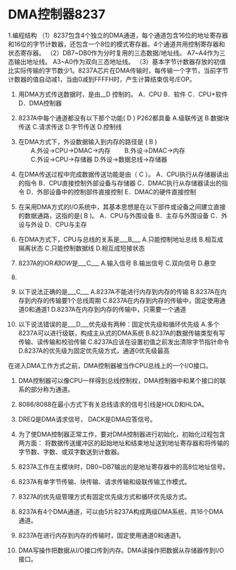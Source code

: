 # DMA控制器8237

1.编程结构
 （1）8237包含4个独立的DMA通道，每个通道包含16位的地址寄存器和16位的字节计数器，还包含一个8位的模式寄存器。4个通道共用控制寄存器和状态寄存器。
 （2）DB7~DB0作为分时复用的三态数据/地址线。
     A7~A4作为三态输出地址线。
     A3~A0作为双向三态地址线。
 （3）基本字节计数器存放的初值比实际传输的字节数少1。8237A芯片在DMA传输时，每传输一个字节，当前字节计数器的值自动减1，当由0减到FFFFH时，产生计算结束信号/EOP。
     
1.	用DMA方式传送数据时，是由__D 控制的。
  A．CPU	B．软件	C．CPU+软件	D．DMA控制器	
    
4.	8237A中每个通道都没有以下那个功能(  D   ) P262都具备
A.级联传送       B.数据块传送
C.请求传送       D.字节传送               D.控制线 

8.	在DMA方式下，外设数据输入到内存的路径是 ( B   )  
　　A.外设→CPU→DMAC→内存  　　B.外设→DMAC→内存  
　　C.外设→CPU→存储器            D.外设→数据总线→存储器  
  
9.	在DMA传送过程中完成数据传送功能是由（ C  ）。 
A．CPU执行从存储器读出的指令 
B．CPU直接控制外部设备与存储器 
C．DMAC执行从存储器读出的指令 
D．外部设备中的控制部件直接控制 
E．DMAC的硬件直接控制 

10.	在采用DMA方式的I/O系统中，其基本思想是在以下部件或设备之间建立直接的数据通路，这指的是(  B   )。 
A．CPU与外围设备     B．主存与外围设备
C．外设与外设         D．CPU与主存 
11.	在DMA方式下，CPU与总线的关系是___B___
A.只能控制地址总线	   B.相互成隔离状态
C.只能控制数据线	   D.相互成短接状态
12.	8237A的IOR*和IOW*是___C___
A.输入信号    B.输出信号
C.双向信号    D.悬空
13.	

14.	以下说法正确的是___C___
A.8237A不能进行内存到内存的传输
B.8237A在内存到内存的传输要1个总线周期
C.8237A在内存到内存的传输中，固定使用通道0和通道1
D.8237A在内存到内存的传输中，只需要一个通道

15.	以下说法错误的是___D___优先级有两种：固定优先级和循环优先级
A.多个8237A可以进行级联，构成主从式的DMA系统
B.8237A的数据传输类型有写传输、读传输和校验传输
C.8237A应该在设置初值之前发出清除字节指针命令
D.8237A的优先级为固定优先级方式，通道0优先级最高

在进入DMA工作方式之前，DMA控制器被当作CPU总线上的一个I/O接口。

1.	DMA控制器可以像CPU一样得到总线控制权，DMA控制器中和某个接口的联系的部分称为通道。
2.	8086/8088在最小方式下有关总线请求的信号引线是HOLD和HLDA。
4.	DREQ是DMA请求信号， DACK是DMA应答信号。
6.	为了使DMA控制器正常工作，要对DMA控制器进行初始化，初始化过程包含两方面：
将数据传送缓冲区的起始地址和结束地址送到地址寄存器和将传输的字节数、字数、或双字数送到计数器。


8.	8237A工作在主模块时，DB0~DB7输出的是地址寄存器中的高8位地址信号。
9.	8237A有单字节传输、块传输、请求传输和级联传输工作模式。
10.	8327A的优先级管理方式有固定优先级方式和循环优先级方式。
11.	8237A有4个DMA通道，可以由5片8237A构成两级DMA系统，共16个DMA通道。
12.	8237A在进行内存到内存的传输时，固定使用通道0和通道1。
13.	DMA写操作把数据从I/O接口传到内存。DMA读操作把数据从存储器传到I/O接口。

